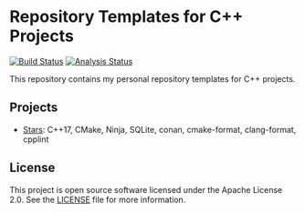 # Repository Templates for C++ Projects

[![Build Status][build badge]][build link]
[![Analysis Status][analysis badge]][analysis link]

This repository contains my personal repository templates for C++ projects.

## Projects

- [Stars](./stars): C++17, CMake, Ninja, SQLite, conan, cmake-format, clang-format, cpplint

## License

This project is open source software licensed under the Apache License 2.0.
See the [LICENSE][license] file for more information.

[build link]: https://github.com/sergeyklay/cpp-project-templates/actions?query=workflow%3Abuild
[build badge]: https://github.com/sergeyklay/cpp-project-templates/workflows/build/badge.svg
[analysis link]: https://github.com/sergeyklay/cpp-project-templates/actions?query=workflow%3Aanalysis
[analysis badge]: https://github.com/sergeyklay/cpp-project-templates/workflows/analysis/badge.svg
[license]: https://github.com/sergeyklay/cpp-project-templates/blob/master/LICENSE
